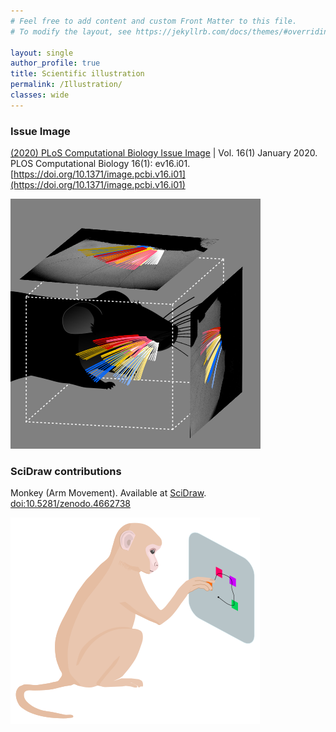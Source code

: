 ```yaml
---
# Feel free to add content and custom Front Matter to this file.
# To modify the layout, see https://jekyllrb.com/docs/themes/#overriding-theme-defaults

layout: single
author_profile: true
title: Scientific illustration
permalink: /Illustration/
classes: wide
---
```




### Issue Image

[(2020) PLoS Computational Biology Issue Image](https://journals.plos.org/ploscompbiol/issue?id=10.1371/issue.pcbi.v16.i01) | Vol. 16(1) January 2020. PLOS Computational Biology 16(1): ev16.i01. [https://doi.org/10.1371/image.pcbi.v16.i01](https://doi.org/10.1371/image.pcbi.v16.i01)


![](./assets/images/cover_figure.png)

### SciDraw contributions

Monkey (Arm Movement). Available at [SciDraw](https://scidraw.io/drawing/445). [doi:10.5281/zenodo.4662738](https://10.0.20.161/zenodo.4662738)

![Monkey](./assets/images/Monkey.png)

